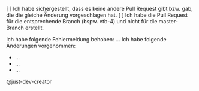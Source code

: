 [ ] Ich habe sichergestellt, dass es keine andere Pull Request gibt bzw. gab, die die gleiche Änderung vorgeschlagen hat.
[ ] Ich habe die Pull Request für die entsprechende Branch (bspw. etb-4) und nicht für die master-Branch erstellt.

Ich habe folgende Fehlermeldung behoben: ...
Ich habe folgende Änderungen vorgenommen:
- ...
- ...
- ...

@just-dev-creator